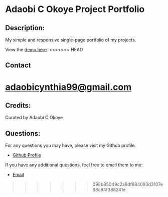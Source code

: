 # Adaobi C Okoye Project Portfolio

## Description:
My simple and responsive single-page portfolio of my projects.

View the [demo here](https://adokoye.github.io/project-portfolio/).
<<<<<<< HEAD
 
 ## Contact
 adaobicynthia99@gmail.com
=======

  ## Credits:

Curated by Adaobi C Okoye

  
  ## Questions:

  For any questions you may have, please visit my Github profile:
  - [Github Profile](https://github.com/adokoye)

  If you have any additional questions, feel free to email them to me:
  - [Email](adaobicynthia99@gmail.com)
>>>>>>> 098b85049c2a8df884093d3107e68c84f388241e
